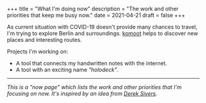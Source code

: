+++
title = "What I'm doing now"
description = "The work and other priorities that keep me busy now."
date = 2021-04-21
draft = false
+++

As current situation with COVID-19 doesn't provide many chances to travel,
I'm trying to explore Berlin and surroundings. [komoot](https://www.komoot.com/)
helps to discover new places and interesting routes.

Projects I'm working on:

  * A tool that connects my handwritten notes with the internet.
  * A tool with an exciting name *"holodeck"*.

---

*This is a "now page" which lists the work and other priorities that I'm focusing on now. It's inspired by an idea from [Derek Sivers](https://sivers.org/now).*
